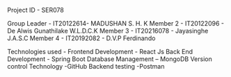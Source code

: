 

Project ID - SER078

Group Leader - IT20122614- MADUSHAN S. H. K
Member 2 - IT20122096 - De Alwis Gunathilake W.L.D.C.K
Member 3 - IT20216078 - Jayasinghe J.A.S.C
Member 4 - IT20192082 - D.V.P Ferdinando

Technologies used -
                     Frontend Development - React Js
                     Back End Development - Spring Boot
                     Database Management – MongoDB
                     Version control Technology -GitHub
                     Backend testing -Postman
